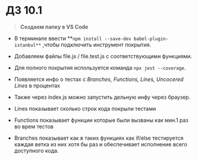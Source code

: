 # ДЗ 10.1

>**Создаем папку в VS Code**
- В терминале ввести **`npm install --save-dev babel-plugin-istanbul**` ,чтобы подключить инструмент покрытия.

- Добавляем файлы file.js / file.test.js с соответствующими функциями.

- Для полного покрытия используется команда `npx jest --coverage`.

- Появляется инфо о тестах с _Branches, Functions, Lines, Uncocered Lines_ в процентах

- Также через index.js можно запустить дельную инфу через браузер.

- Lines показывает сколько строк кода покрыли тестами

- Functions показывает функции которые были вызваны как мин.1 раз во врем тестов

- Branches показывает как в таких функциях как if/else тестируется каждая ветка из них хотя бы раз и обеспечивает исполнение всего доступного кода.
